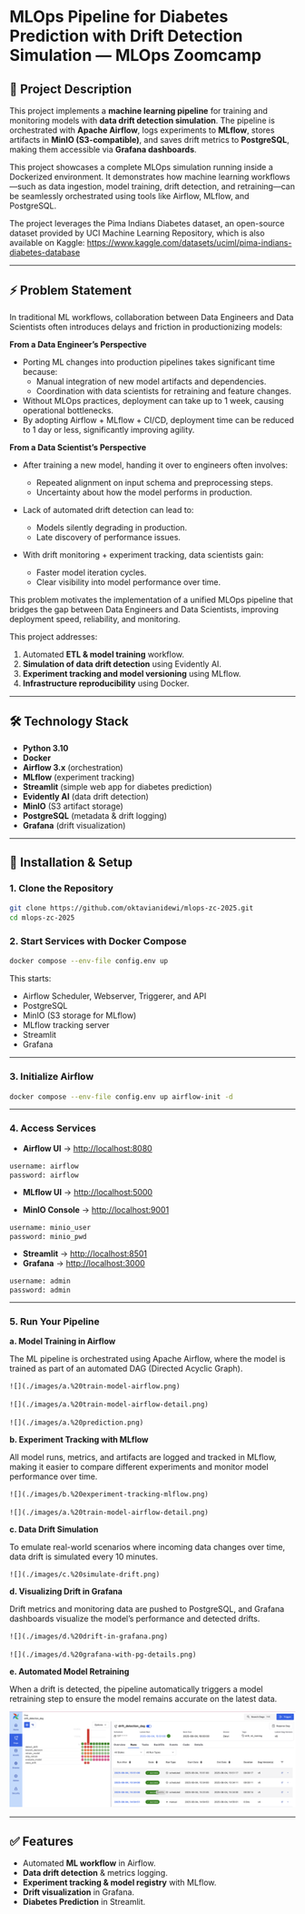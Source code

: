 # MLOps Pipeline for Diabetes Prediction with Drift Detection Simulation — MLOps Zoomcamp

## 📌 Project Description

This project implements a **machine learning pipeline** for training and monitoring models with **data drift detection simulation**.
The pipeline is orchestrated with **Apache Airflow**, logs experiments to **MLflow**, stores artifacts in **MinIO (S3-compatible)**, and saves drift metrics to **PostgreSQL**, making them accessible via **Grafana dashboards**. 

This project showcases a complete MLOps simulation running inside a Dockerized environment. It demonstrates how machine learning workflows—such as data ingestion, model training, drift detection, and retraining—can be seamlessly orchestrated using tools like Airflow, MLflow, and PostgreSQL.

The project leverages the Pima Indians Diabetes dataset, an open-source dataset provided by UCI Machine Learning Repository, which is also available on Kaggle: https://www.kaggle.com/datasets/uciml/pima-indians-diabetes-database

---

## ⚡ Problem Statement

In traditional ML workflows, collaboration between Data Engineers and Data Scientists often introduces delays and friction in productionizing models:

**From a Data Engineer’s Perspective**
- Porting ML changes into production pipelines takes significant time because:
    - Manual integration of new model artifacts and dependencies.
    - Coordination with data scientists for retraining and feature changes.
- Without MLOps practices, deployment can take up to 1 week, causing operational bottlenecks.
- By adopting Airflow + MLflow + CI/CD, deployment time can be reduced to 1 day or less, significantly improving agility.

**From a Data Scientist’s Perspective**
- After training a new model, handing it over to engineers often involves:
    - Repeated alignment on input schema and preprocessing steps.
    - Uncertainty about how the model performs in production.

- Lack of automated drift detection can lead to:
    - Models silently degrading in production.
    - Late discovery of performance issues.

- With drift monitoring + experiment tracking, data scientists gain:
    - Faster model iteration cycles.
    - Clear visibility into model performance over time.

This problem motivates the implementation of a unified MLOps pipeline that bridges the gap between Data Engineers and Data Scientists, improving deployment speed, reliability, and monitoring.

This project addresses:

1. Automated **ETL & model training** workflow.
2. **Simulation of data drift detection** using Evidently AI.
3. **Experiment tracking and model versioning** using MLflow.
4. **Infrastructure reproducibility** using Docker.

---

## 🛠 Technology Stack

* **Python 3.10**
* **Docker**
* **Airflow 3.x** (orchestration)
* **MLflow** (experiment tracking)
* **Streamlit** (simple web app for diabetes prediction)
* **Evidently AI** (data drift detection)
* **MinIO** (S3 artifact storage)
* **PostgreSQL** (metadata & drift logging)
* **Grafana** (drift visualization)

---

## 🚀 Installation & Setup

### **1. Clone the Repository**

```bash
git clone https://github.com/oktavianidewi/mlops-zc-2025.git
cd mlops-zc-2025
```

### **2. Start Services with Docker Compose**

```bash
docker compose --env-file config.env up
```

This starts:

* Airflow Scheduler, Webserver, Triggerer, and API
* PostgreSQL
* MinIO (S3 storage for MLflow)
* MLflow tracking server
* Streamlit
* Grafana

---

### **3. Initialize Airflow**

```bash
docker compose --env-file config.env up airflow-init -d
```

---

### **4. Access Services**

* **Airflow UI** → [http://localhost:8080](http://localhost:8080)
```
username: airflow
password: airflow
```
* **MLflow UI** → [http://localhost:5000](http://localhost:5000)

* **MinIO Console** → [http://localhost:9001](http://localhost:9001)
```
username: minio_user
password: minio_pwd
```

* **Streamlit** → [http://localhost:8501](http://localhost:8505)
* **Grafana** → [http://localhost:3000](http://localhost:3000)
```
username: admin
password: admin
```

---

### **5. Run Your Pipeline**

**a. Model Training in Airflow**

The ML pipeline is orchestrated using Apache Airflow, where the model is trained as part of an automated DAG (Directed Acyclic Graph).


    ![](./images/a.%20train-model-airflow.png)

    ![](./images/a.%20train-model-airflow-detail.png)

    ![](./images/a.%20prediction.png)

**b. Experiment Tracking with MLflow**

All model runs, metrics, and artifacts are logged and tracked in MLflow, making it easier to compare different experiments and monitor model performance over time.

    ![](./images/b.%20experiment-tracking-mlflow.png)

    ![](./images/a.%20train-model-airflow-detail.png)


**c. Data Drift Simulation**

To emulate real-world scenarios where incoming data changes over time, data drift is simulated every 10 minutes.

    ![](./images/c.%20simulate-drift.png)

**d. Visualizing Drift in Grafana**

Drift metrics and monitoring data are pushed to PostgreSQL, and Grafana dashboards visualize the model’s performance and detected drifts.

    ![](./images/d.%20drift-in-grafana.png)

    ![](./images/d.%20grafana-with-pg-details.png)

**e. Automated Model Retraining**

When a drift is detected, the pipeline automatically triggers a model retraining step to ensure the model remains accurate on the latest data.

![](./images/e.%20retrain-when-drift.png)


---

## ✅ Features

* Automated **ML workflow** in Airflow.
* **Data drift detection** & metrics logging.
* **Experiment tracking & model registry** with MLflow.
* **Drift visualization** in Grafana.
* **Diabetes Prediction** in Streamlit.